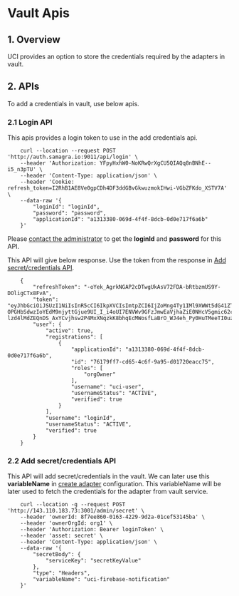 # Vault Apis

## 1. Overview

UCI provides an option to store the credentials required by the adapters in vault.

## 2. APIs

To add a credentials in vault, use below apis.

### 2.1 Login API

This apis provides a login token to use in the add credentials api.&#x20;

```
    curl --location --request POST 'http://auth.samagra.io:9011/api/login' \
    --header 'Authorization: YFpyHxhW0-NoKRwQrXgCU5QIAQq8nBNhE--i5_n3pTU' \
    --header 'Content-Type: application/json' \
    --header 'Cookie: refresh_token=I2RhB1AE8Ve0gpCDh4DF3ddGBvGkwuzmokIHwi-VGbZFKdo_XSTV7A' \
    --data-raw '{
        "loginId": "loginId",
        "password": "password",
        "applicationId": "a1313380-069d-4f4f-8dcb-0d0e717f6a6b"
    }'
```

Please [contact the administrator](../../contact-the-administrator.md) to get the **loginId** and **password** for this API.

This API will give below response. Use the token from the response in [Add secret/credentials API](vault-apis.md#2.2-add-a-secret-api).

```
    {
        "refreshToken": "-oYek_AgrkNGAP2cDTwgUkAsV72FDA-bRtbzmUS9Y-DOligCTx8FvA",
        "token": "eyJhbGciOiJSUzI1NiIsInR5cCI6IkpXVCIsImtpZCI6IjZoMng4Ty1IMl9XWWt5dG41ZTNuMzlwUEZlWSJ9.eyJhdWQiOiJhMTMxMzM4MC0wNjlkLTRmNGYtOGRjYi0wZDBlNzE3ZjZhNmIiLCJleHAiOjE2NTU4MTcyMDYsImlhdCI6MTY1NTgxMzYwNiwiaXNzIjoiYWNtZS5jb20iLCJzdWIiOiI4ZjdlZTg2MC0wMTYzLTQyMjktOWQyYS0wMWNlZjUzMTQ1YmEiLCJqdGkiOiI0OGY3ZjQ3ZS1lMGM4LTQ4NmItYjVlNC00NDNlZTVkMjc1NGEiLCJhdXRoZW50aWNhdGlvblR5cGUiOiJQQVNTV09SRCIsInByZWZlcnJlZF91c2VybmFtZSI6InVjaS11c2VyIiwiYXBwbGljYXRpb25JZCI6ImExMzEzMzgwLTA2OWQtNGY0Zi04ZGNiLTBkMGU3MTdmNmE2YiIsInJvbGVzIjpbIm9yZ093bmVyIl0sIm93bmVyT3JnSWQiOiJ1Y2ktdXNlciIsIm93bmVySWQiOiJ1Y2ktdXNlciJ9.GOwVGcbjVSXZpswoVtkwdf8Kv48PuNbquFPdkQgmfabUOyMwzo_n83JAq82r2x5S8lVg07ZAovBEB1D2Ak2Vfmhr_N0gxL3bdq8YrT_e3P37mVY-OPGHbSdwzIoYEdM9njyttGjue9UI_I_i4oUI7ENVWv9GFzJmwEaVjhaZiE0NHcV5gmic62cCIQo8N-lzd4lMdZEQnDS_AxYCvjhsw2P4MxXNqzkK8bhqEcMWosfLaBrO_WJ4eh_Py0HuTMeeTI0uzSEyKPUSoQJZHuTTfks_VnayqwnpSKYPSx_riY_pHjTuB8S1L52P3fFRlwQPxPcKgyIu26DVDptqNmqAXw",
        "user": {
            "active": true,
            "registrations": [
                {
                    "applicationId": "a1313380-069d-4f4f-8dcb-0d0e717f6a6b",
                    "id": "76179ff7-cd65-4c6f-9a95-d01720eacc75",
                    "roles": [
                        "orgOwner"
                    ],
                    "username": "uci-user",
                    "usernameStatus": "ACTIVE",
                    "verified": true
                }
            ],
            "username": "loginId",
            "usernameStatus": "ACTIVE",
            "verified": true
        }
    }
```

### 2.2 Add secret/credentials API

This API will add secret/credentials in the vault. We can later use this **variableName** in [create adapter](bot-setup-apis.md#2.1-create-adapter) configuration. This variableName will be later used to fetch the credentials for the adapter from vault service.&#x20;

```
    curl --location -g --request POST 'http://143.110.183.73:3001/admin/secret' \
    --header 'ownerId: 8f7ee860-0163-4229-9d2a-01cef53145ba' \
    --header 'ownerOrgId: org1' \
    --header 'Authorization: Bearer loginToken' \
    --header 'asset: secret' \
    --header 'Content-Type: application/json' \
    --data-raw '{
        "secretBody": {
            "serviceKey": "secretKeyValue"
        },
        "type": "Headers",
        "variableName": "uci-firebase-notification"
    }'
```
